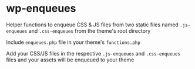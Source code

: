 # wp-enqueues

Helper functions to enqueue CSS &amp; JS files from two static files named `.js-enqueues` and `.css-enqueues` from the theme's root directory

Include `enqueues.php` file in your theme's `functions.php`

Add your CSS/JS files in the respective `.js-enqueues` and `.css-enqueues` files and your assets will be enqueued to your theme
